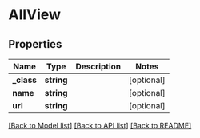 # AllView

## Properties
Name | Type | Description | Notes
------------ | ------------- | ------------- | -------------
**_class** | **string** |  | [optional] 
**name** | **string** |  | [optional] 
**url** | **string** |  | [optional] 

[[Back to Model list]](../README.md#documentation-for-models) [[Back to API list]](../README.md#documentation-for-api-endpoints) [[Back to README]](../README.md)


